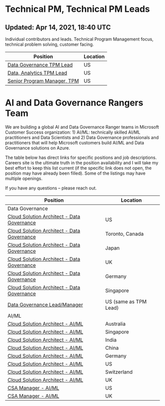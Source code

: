 # Technical PM, Technical PM Leads
## Updated: Apr 14, 2021, 18:40 UTC 

Individual contributors and leads. Technical Program Management focus, technical problem solving, customer facing. 

Position | Location
-------- | --------
[Data Governance TPM Lead](https://careers.microsoft.com/us/en/job/1007200/Principal-TPM-Lead) | US
[Data, Analytics TPM Lead](https://careers.microsoft.com/us/en/job/1007331/Principal-TPM-Lead) | US
[Senior Program Manager, TPM](https://careers.microsoft.com/us/en/job/1008964/Senior-Program-Manager) | US


# AI and Data Governance Rangers Team

We are building a global AI and Data Governance Ranger teams in Microsoft Customer Success organization: 1) AI/ML: technically skilled AI/ML practitioners and Data Scientists and 2) Data Governance professionals and practitioners that will help Microsoft customers build AI/ML and Data Governance solutions on Azure. 

The table below has direct links for specific positions and job descriptions. Careers site is the ultimate truth in the position availability and I will take my best effort to keep this list current (if the specific link does not open, the position may have already been filled). Some of the listings may have multiple openings. 

If you have any questions – please reach out. 

Position | Location
-------- | --------
Data Governance |
[Cloud Solution Architect - Data Governance](https://careers.microsoft.com/us/en/job/983804/Cloud-Solution-Architect-Data-Governance) | US
[Cloud Solution Architect - Data Governance](https://careers.microsoft.com/us/en/job/1027281/Cloud-Solution-Architect-Data-Governance) | Toronto, Canada
[Cloud Solution Architect - Data Governance](https://careers.microsoft.com/us/en/job/989949/Cloud-Solution-Architect) | Japan
[Cloud Solution Architect - Data Governance](https://careers.microsoft.com/us/en/job/983812/Cloud-Solution-Architect-Data-Governance) | UK
[Cloud Solution Architect - Data Governance](https://careers.microsoft.com/us/en/job/985562/Data-Governance-Cloud-Solution-Architect-CustomerSuccess) | Germany
[Cloud Solution Architect - Data Governance](https://careers.microsoft.com/us/en/job/983819/Cloud-Solution-Architect) | Singapore
[Data Governance Lead/Manager](https://careers.microsoft.com/us/en/job/1007200/Principal-TPM-Lead) | US (same as TPM Lead)
AI/ML | 
[Cloud Solution Architect - AI/ML](https://careers.microsoft.com/us/en/job/983815/Cloud-Solution-Architect) | Australia
[Cloud Solution Architect - AI/ML](https://careers.microsoft.com/us/en/job/983817/Cloud-Solution-Architect) | Singapore
[Cloud Solution Architect - AI/ML](https://careers.microsoft.com/us/en/job/983818/Cloud-Solution-Architect) | India
[Cloud Solution Architect - AI/ML](https://careers.microsoft.com/us/en/job/989948/Cloud-Solution-Architect) | China
[Cloud Solution Architect - AI/ML](https://careers.microsoft.com/us/en/job/985561/Cloud-Solution-Architect-Data-Science-Artificial-Intelligence-CustomerSuccess) | Germany
[Cloud Solution Architect - AI/ML](https://careers.microsoft.com/us/en/job/983803/Cloud-Solution-Architect-AI-ML) | US
[Cloud Solution Architect - AI/ML](https://careers.microsoft.com/us/en/job/986827/Cloud-Solution-Architect-Data-and-AI) | Switzerland
[Cloud Solution Architect - AI/ML](https://careers.microsoft.com/us/en/job/983805/Cloud-Solution-Architect-AI-Data-Science) | UK
[CSA Manager - AI/ML](https://careers.microsoft.com/us/en/job/984671/CSA-Manager-AI-and-Data-Governance) | US
[CSA Manager - AI/ML](https://careers.microsoft.com/us/en/job/984774/CSA-Manager-AI-Data-Governance) | UK
